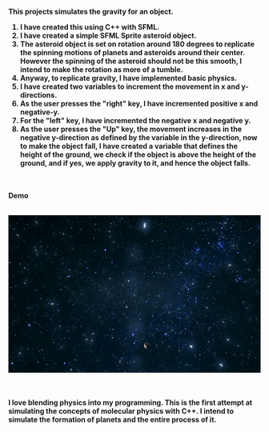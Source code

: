 <b> This projects simulates the gravity for an object. <b>


1. I have created this using C++ with SFML.<br>
2. I have created a simple SFML Sprite asteroid object.<br>
3. The asteroid object is set on rotation around 180 degrees to replicate the spinning motions of planets and asteroids around their center. However the
   spinning of the asteroid should not be this smooth, I intend to make the rotation as more of a tumble.<br>
4. Anyway, to replicate gravity, I have implemented basic physics.<br>
5. I have created two variables to increment the movement in x and y-directions.<br>
6. As the user presses the "right" key, I have incremented positive x and negative-y.<br>
7. For the "left" key, I have incremented the negative x and negative y.<br>
8. As the user presses the "Up" key, the movement increases in the negative y-direction as defined by the variable in the y-direction, 
    now to make the object fall, I have created a variable that defines the height of the ground, we check if the object is above the height 
    of the ground, and if yes, we apply gravity to it, and hence the object falls.<br>
<br><br>

Demo<br><br>

![](gravity.gif)

<br><br>I love blending physics into my programming. 
This is the first attempt at simulating the concepts of molecular physics with C++.
I intend to simulate the formation of planets and the entire process of it.

